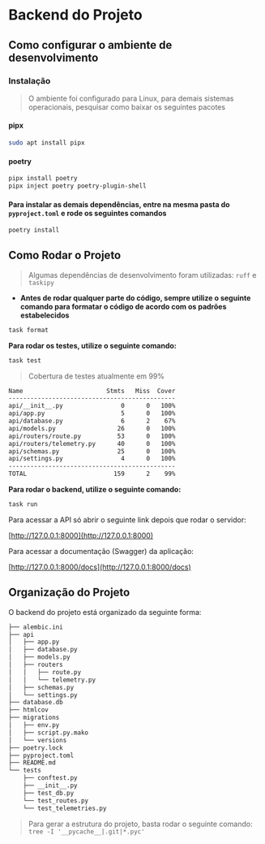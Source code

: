 # Backend do Projeto

## Como configurar o ambiente de desenvolvimento

### Instalação

> O ambiente foi configurado para Linux, para demais sistemas operacionais, pesquisar como baixar os seguintes pacotes

#### pipx

```bash
sudo apt install pipx
```

#### poetry

```bash
pipx install poetry 
pipx inject poetry poetry-plugin-shell
```

#### Para instalar as demais dependências, entre na mesma pasta do `pyproject.toml` e rode os seguintes comandos

```bash
poetry install
```

## Como Rodar o Projeto

> Algumas dependências de desenvolvimento foram utilizadas: `ruff` e `taskipy`

- **Antes de rodar qualquer parte do código, sempre utilize o seguinte comando para formatar o código de acordo com os padrões estabelecidos**

```bash
task format
```

**Para rodar os testes, utilize o seguinte comando:**

```bash
task test
```

> Cobertura de testes atualmente em 99%

```bash
Name                       Stmts   Miss  Cover
----------------------------------------------
api/__init__.py                0      0   100%
api/app.py                     5      0   100%
api/database.py                6      2    67%
api/models.py                 26      0   100%
api/routers/route.py          53      0   100%
api/routers/telemetry.py      40      0   100%
api/schemas.py                25      0   100%
api/settings.py                4      0   100%
----------------------------------------------
TOTAL                        159      2    99%
```

**Para rodar o backend, utilize o seguinte comando:**

```bash
task run
```

Para acessar a API só abrir o seguinte link depois que rodar o servidor:

[http://127.0.0.1:8000](http://127.0.0.1:8000)

Para acessar a documentação (Swagger) da aplicação:

[http://127.0.0.1:8000/docs](http://127.0.0.1:8000/docs)

## Organização do Projeto

O backend do projeto está organizado da seguinte forma:

```bash
├── alembic.ini
├── api
│   ├── app.py
│   ├── database.py
│   ├── models.py
│   ├── routers
│   │   ├── route.py
│   │   └── telemetry.py
│   ├── schemas.py
│   └── settings.py
├── database.db
├── htmlcov
├── migrations
│   ├── env.py
│   ├── script.py.mako
│   └── versions
├── poetry.lock
├── pyproject.toml
├── README.md
└── tests
    ├── conftest.py
    ├── __init__.py
    ├── test_db.py
    └── test_routes.py
    └── test_telemetries.py
```

> Para gerar a estrutura do projeto, basta rodar o seguinte comando: `tree -I '__pycache__|.git|*.pyc'`
